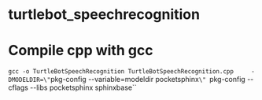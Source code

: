 # turtlebot_speechrecognition

# Compile cpp with gcc
`gcc -o TurtleBotSpeechRecognition TurtleBotSpeechRecognition.cpp     -DMODELDIR=\"`pkg-config --variable=modeldir pocketsphinx`\" `pkg-config --cflags --libs pocketsphinx sphinxbase``

